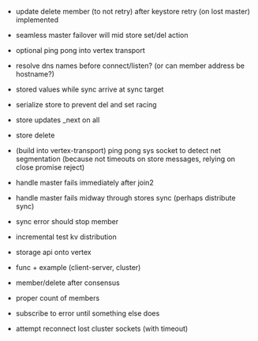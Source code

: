* update delete member (to not retry) after keystore retry (on lost master) implemented 
* seamless master failover will mid store set/del action
* optional ping pong into vertex transport
* resolve dns names before connect/listen? (or can member address be hostname?)
* stored values while sync arrive at sync target
* serialize store to prevent del and set racing
* store updates _next on all
* store delete
* (build into vertex-transport) ping pong sys socket to detect net segmentation (because not timeouts on store messages, relying on close promise reject)
* handle master fails immediately after join2
* handle master fails midway through stores sync (perhaps distribute sync)
* sync error should stop member

* incremental test kv distribution
* storage api onto vertex
* func + example (client-server, cluster)
* member/delete after consensus

* proper count of members
* subscribe to error until something else does
* attempt reconnect lost cluster sockets (with timeout)
